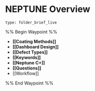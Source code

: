 # NEPTUNE Overview
 
```ccard
type: folder_brief_live
```
 
%% Begin Waypoint %%
- **[[Coating Methods]]**
- **[[Dashboard Design]]**
- **[[Defect Types]]**
- **[[Keywords]]**
- **[[Neptune C+]]**
- **[[Questions]]**
- [[Workflow]]

%% End Waypoint %%